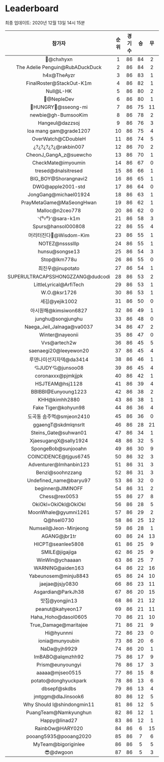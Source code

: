 # Leaderboard
최종 업데이트: 2020년 12월 13일 14시 15분




| 참가자 | 순위 | 경기수 | 승 | 무 | 패 | 승점 |
|:---:|:---:|:---:|:---:|:---:|:---:|:---:|
| 👑@chxhyxn | 1 | 86 | 84 | 2 | 0 | 254 |
| The Adelie Penguin@RubADuckDuck | 2 | 86 | 84 | 2 | 0 | 254 |
| h4x@TheAyzr | 3 | 86 | 83 | 1 | 2 | 250 |
| FinalRoster@StackOut-K1m | 4 | 86 | 82 | 1 | 3 | 247 |
| Null@L-HK | 5 | 86 | 80 | 2 | 4 | 242 |
| 🥈@NepleDev | 6 | 86 | 80 | 1 | 5 | 241 |
| 🍗HUNGRY🍗@sseong-mi | 7 | 86 | 75 | 11 | 0 | 236 |
| newbie@gh-BumsooKim | 8 | 86 | 78 | 2 | 6 | 236 |
| Hangeul@dazzsoj | 9 | 86 | 76 | 3 | 7 | 231 |
| loa mang gam@grade1207 | 10 | 86 | 75 | 4 | 7 | 229 |
| OverWatch@CDoubleH | 11 | 86 | 74 | 5 | 7 | 227 |
| ¿?¿?¿?¿?¿@rakbin007 | 12 | 86 | 70 | 2 | 14 | 212 |
| CheonJ_GangA_z@suewcho | 13 | 86 | 70 | 1 | 15 | 211 |
| CheckMate@imyoumin | 14 | 86 | 67 | 0 | 19 | 201 |
| tresed@dnalsitresed | 15 | 86 | 66 | 1 | 19 | 199 |
| BIG_BOY@Shorangnavi2 | 16 | 86 | 65 | 1 | 20 | 196 |
| DWG@apple2001-std | 17 | 86 | 64 | 0 | 22 | 192 |
| JongGang@michael01924 | 18 | 86 | 63 | 1 | 22 | 190 |
| PrayMetaGame@MaSeongHwan | 19 | 86 | 62 | 1 | 23 | 187 |
| Malloc@n2ceo778 | 20 | 86 | 62 | 0 | 24 | 186 |
| ◝(⁰▿⁰)◜@sara-k1m | 21 | 86 | 58 | 3 | 25 | 177 |
| Spurs@hansol000808 | 22 | 86 | 55 | 4 | 27 | 169 |
| 머리터진다🤯@Wisdom-Kim | 23 | 86 | 55 | 1 | 30 | 166 |
| NOTEZ@nsssslllp | 24 | 86 | 55 | 1 | 30 | 166 |
| hunsu@songse13 | 25 | 86 | 54 | 3 | 29 | 165 |
| Stop@lkm778u | 26 | 86 | 55 | 0 | 31 | 165 |
| 최진우@jinupotato | 27 | 86 | 54 | 1 | 31 | 163 |
| SUPERULTRACAPSSHONGZZANG@dudcodi | 28 | 86 | 53 | 2 | 31 | 161 |
| LittleLyrical@ArfiTech | 29 | 86 | 53 | 1 | 32 | 160 |
| W.O.@ksr1726 | 30 | 86 | 53 | 1 | 32 | 160 |
| 세깅@yejik1002 | 31 | 86 | 50 | 0 | 36 | 150 |
| 아시원해@kimsiwon6827 | 32 | 86 | 49 | 1 | 36 | 148 |
| junghu@songjunghu | 33 | 86 | 48 | 0 | 38 | 144 |
| Naega_Jeil_Jalnaga@va0037 | 34 | 86 | 47 | 2 | 37 | 143 |
| Winter@nayeonii | 35 | 86 | 47 | 0 | 39 | 141 |
| Vvs@artech2w | 36 | 86 | 45 | 5 | 36 | 140 |
| saenaegi20@leeyewon20 | 37 | 86 | 45 | 4 | 37 | 139 |
| 루덴나미선지자덱@da3414 | 38 | 86 | 46 | 1 | 39 | 139 |
| 💘JUDY💘@junsoo08 | 39 | 86 | 45 | 4 | 37 | 139 |
| coronaxxx@pjmkjjpk | 40 | 86 | 42 | 1 | 43 | 127 |
| HSJTEAM@hsj1128 | 41 | 86 | 39 | 4 | 43 | 121 |
| BBIBBI@Eunyoung1223 | 42 | 86 | 38 | 2 | 46 | 116 |
| KHH@kimhh2880 | 43 | 86 | 38 | 1 | 47 | 115 |
| Fake Tiger@kohyun98 | 44 | 86 | 36 | 4 | 46 | 112 |
| 도곡동 솜주먹@smjeon2410 | 45 | 86 | 36 | 0 | 50 | 108 |
| ggaengT@skdmlqnsrlt | 46 | 86 | 28 | 21 | 37 | 105 |
| Steins_Gate@suhwan01 | 47 | 86 | 34 | 1 | 51 | 103 |
| XjaesugangX@sally1924 | 48 | 86 | 32 | 5 | 49 | 101 |
| SpongeBob@sunjooahn | 49 | 86 | 30 | 9 | 47 | 99 |
| COINCIDENCE@tjgus6745 | 50 | 86 | 32 | 3 | 51 | 99 |
| Adventurer@Imhanbin123 | 51 | 86 | 31 | 3 | 52 | 96 |
| Benzi@soohnzzang | 52 | 86 | 31 | 3 | 52 | 96 |
| Undefined_name@baryu97 | 53 | 86 | 32 | 0 | 54 | 96 |
| beginner@JIMINOFF | 54 | 86 | 31 | 2 | 53 | 95 |
| Chess@rex0053 | 55 | 86 | 27 | 8 | 51 | 89 |
| OkiOkl=OkiOkl@OkiOkl | 56 | 86 | 28 | 5 | 53 | 89 |
| MoonWhale@gyumni1261 | 57 | 86 | 29 | 2 | 55 | 89 |
| Q@hsel0730 | 58 | 86 | 25 | 12 | 49 | 87 |
| Numseil@Jeon-Minjeong | 59 | 86 | 28 | 1 | 57 | 85 |
| AGANG@jbr1tr | 60 | 86 | 24 | 13 | 49 | 85 |
| HICPT@seanlee5808 | 61 | 86 | 25 | 9 | 52 | 84 |
| SMILE@jigajiga | 62 | 86 | 25 | 9 | 52 | 84 |
| WinWin@ychaaaan | 63 | 86 | 25 | 7 | 54 | 82 |
| WARNING@aiden163 | 64 | 86 | 22 | 16 | 48 | 82 |
| Yabeunosem@minju8843 | 65 | 86 | 24 | 10 | 52 | 82 |
| jaejae@jsjy0830 | 66 | 86 | 23 | 11 | 52 | 80 |
| Asgardian@ParkJh38 | 67 | 86 | 20 | 15 | 51 | 75 |
| 맛집@yongjin13 | 68 | 86 | 21 | 12 | 53 | 75 |
| peanut@kahyeon17 | 69 | 86 | 21 | 11 | 54 | 74 |
| Haha_Hoho@dasol0605 | 70 | 86 | 21 | 10 | 55 | 73 |
| True_Damage@maritajee | 71 | 86 | 21 | 9 | 56 | 72 |
| Hi@hyunnni | 72 | 86 | 23 | 0 | 63 | 69 |
| ionia@munyoubin | 73 | 86 | 20 | 6 | 60 | 66 |
| NaDa@yjh9929 | 74 | 86 | 20 | 1 | 65 | 61 |
| ImBABO@alqmzhh92 | 75 | 86 | 17 | 9 | 60 | 60 |
| Prism@eunyoungyi | 76 | 86 | 17 | 3 | 66 | 54 |
| aaaaa@mjseo0515 | 77 | 86 | 15 | 8 | 63 | 53 |
| potato@donghyuckpark | 78 | 86 | 13 | 6 | 67 | 45 |
| dbsepf@skdbs | 79 | 86 | 13 | 4 | 69 | 43 |
| jmtggm@dlaJinsook6 | 80 | 86 | 12 | 5 | 69 | 41 |
| Why Should I@shindongmin11 | 81 | 86 | 12 | 5 | 69 | 41 |
| PuangTeam@Namkyunghun | 82 | 86 | 12 | 1 | 73 | 37 |
| Happy@linad27 | 83 | 86 | 12 | 1 | 73 | 37 |
| RainbOw@HARY020 | 84 | 86 | 6 | 15 | 65 | 33 |
| pooang5935@pooang2020 | 85 | 86 | 7 | 6 | 73 | 27 |
| MyTeam@bigoriginlee | 86 | 86 | 5 | 5 | 76 | 20 |
| 😎@dwgoon | 87 | 86 | 5 | 3 | 78 | 18 |
